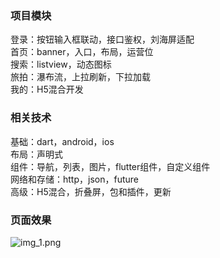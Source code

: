 ### 项目模块
登录：按钮输入框联动，接口鉴权，刘海屏适配  
首页：banner，入口，布局，运营位  
搜索：listview，动态图标  
旅拍：瀑布流，上拉刷新，下拉加载  
我的：H5混合开发  

### 相关技术
基础：dart，android，ios  
布局：声明式  
组件：导航，列表，图片，flutter组件，自定义组件  
网络和存储：http，json，future  
高级：H5混合，折叠屏，包和插件，更新  

### 页面效果
![img_1.png](images/img_1.png)